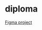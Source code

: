 # diploma

[Figma project](https://www.figma.com/file/L5H5jdSDIvQrh99HtwcsAp/Untitled?node-id=0%3A1)
